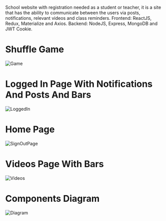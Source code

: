 School website with registration needed as a student or teacher, it is a site that has the ability to communicate between the users via posts, notifications, relevant videos and class reminders.
Frontend: ReactJS, Redux, Materialize and Axios.
Backend: NodeJS, Express, MongoDB and JWT Cookie.


# Shuffle Game
![Game](https://user-images.githubusercontent.com/81024607/174502445-1973bb5c-bcb4-41a4-8ef1-fa1a478c6d43.png)
# Logged In Page With Notifications And Posts And Bars
![LoggedIn](https://user-images.githubusercontent.com/81024607/174502446-19d8138f-330a-40fa-b98f-b338209ab7cf.png)
# Home Page 
![SignOutPage](https://user-images.githubusercontent.com/81024607/174502447-f2fa9147-2596-4332-9cf3-92c49eab9b67.png)
# Videos Page With Bars
![Videos](https://user-images.githubusercontent.com/81024607/174502448-aac3cdf1-a30a-425a-8dd4-8302798c6a0a.png)
# Components Diagram
![Diagram](https://user-images.githubusercontent.com/81024607/174502449-b7d31b63-dfc2-4937-98a0-e78b676bdc10.png)

